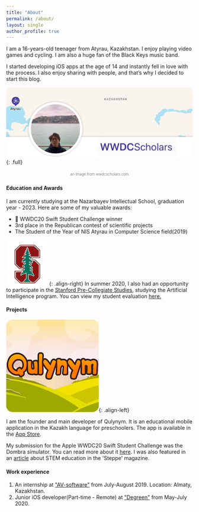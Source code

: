 ```yaml
---
title: "About"
permalink: /about/
layout: single
author_profile: true
---
```

I am a 16-years-old teenager from Atyrau, Kazakhstan.  I enjoy playing video games and cycling. I am also a huge fan of the Black Keys music band. 

I started developing iOS apps at the age of 14 and instantly fell in love with the process. I also enjoy sharing with people, and that’s why I decided to start this blog.

![full](/assets/images/about/me.png){: .full}
<p style="text-align:center"><span style="color:gray"><sup><sub>an image from wwdcscholars.com</sub></sup></span></p>


#### Education and Awards

I am currently studying at the Nazarbayev Intellectual School, graduation year - 2023. Here are some of my valuable awards: 
*  WWDC20 Swift Student Challenge winner
* 3rd place in the Republican contest of scientific projects
* The Student of the Year of NIS Atyrau in Computer Science field(2019)  

![image-right](/assets/images/instagram/stanford.png){: .align-right} In summer 2020, I also had an opportunity to participate in the <a href="https://spcs.stanford.edu" target="_blank">Stanford Pre-Collegiate Studies</a>, studying the Artificial Intelligence program. You can view my student evaluation <a href="https://drive.google.com/file/d/1gN9RR8BqSoJUCvbcjkcM13p5H3KIKhpq/view?usp=sharing" target="_blank">here.</a> 


#### Projects 

![](/assets/images/about/qulynym.png){: .align-left}

I am the founder and main developer of Qulynym. It is an educational mobile application in the Kazakh language for preschoolers. The app is available in the <a href="https://apps.apple.com/ru/app/qulynym/id1535210352" target="_blank">App Store</a>.


My submission for the Apple WWDC20 Swift Student Challenge was the Dombra simulator. You can read more about it <a href="https://bilimdinews.kz/?p=114024" target="_blank">here</a>. I was also featured in an <a href="https://the-steppe.com/obshestvo/innovacii-nauka-i-chelovecheskiy-kapital-kak-stem-proekty-razvivayut-atyrau" target="_blank">article</a> about STEM education in the 'Steppe' magazine. 


#### Work experience  

1. An internship at ["AV-software"](https://avsoft.kz/) from July-August 2019.  Location: Almaty, Kazakhstan.
2. Junior iOS developer(Part-time - Remote) at ["Degreen"](https://degreen.kz/) from May-July 2020.  





